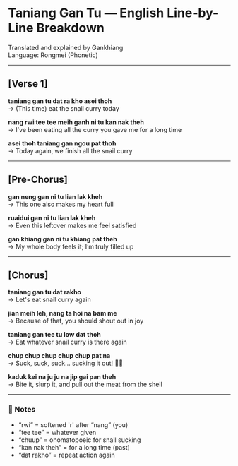 # Taniang Gan Tu — English Line-by-Line Breakdown  
Translated and explained by Gankhiang  
Language: Rongmei (Phonetic)

---

## [Verse 1]

**taniang gan tu dat ra kho asei thoh**  
→ (This time) eat the snail curry today  

**nang rwi tee tee meih ganh ni tu kan nak theh**  
→ I’ve been eating all the curry you gave me for a long time  

**asei thoh taniang gan ngou pat thoh**  
→ Today again, we finish all the snail curry

---

## [Pre-Chorus]

**gan neng gan ni tu lian lak kheh**  
→ This one also makes my heart full  

**ruaidui gan ni tu lian lak kheh**  
→ Even this leftover makes me feel satisfied  

**gan khiang gan ni tu khiang pat theh**  
→ My whole body feels it; I’m truly filled up

---

## [Chorus]

**taniang gan tu dat rakho**  
→ Let's eat snail curry again  

**jian meih leh, nang ta hoi na bam me**  
→ Because of that, you should shout out in joy  

**taniang gan tee tu low dat thoh**  
→ Eat whatever snail curry is there again  

**chup chup chup chup chup pat na**  
→ Suck, suck, suck... sucking it out! 🐌💨  

**kaduk kei na ju ju na jip gai pan theh**  
→ Bite it, slurp it, and pull out the meat from the shell

---

### 🍲 Notes

- “rwi” = softened 'r' after “nang” (you)  
- “tee tee” = whatever given  
- “chuup” = onomatopoeic for snail sucking  
- “kan nak theh” = for a long time (past)  
- “dat rakho” = repeat action again
